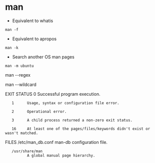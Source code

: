 # man

- Equivalent to whatis

`man -f`    

- Equivalent to apropos

`man -k`    

- Search another OS man pages

`man -m ubuntu`

 man  --regex

man   --wildcard

EXIT STATUS
       0      Successful program execution.

       1      Usage, syntax or configuration file error.

       2      Operational error.

       3      A child process returned a non-zero exit status.

       16     At least one of the pages/files/keywords didn't exist or wasn't matched.

FILES
       /etc/man_db.conf
              man-db configuration file.

       /usr/share/man
              A global manual page hierarchy.

